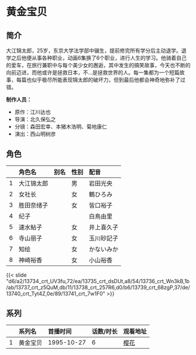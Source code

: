 # 黄金宝贝


## 简介

大江锦太郎，25岁，东京大学法学部中辍生，提前修完所有学分后主动退学。退学之后他便从事各种职业，动画6集换了6个职业，进行人生的学习。他骑着自己的爱车，在旅行兼职中与每个美少女的邂逅，其中发生的搞笑故事，今天也不断的向前迈进，而他或许是拯救日本，不…是拯救世界的人。每一集都为一个短篇故事，每篇也似乎极尽所能表现锦太郎的破坏力，但到最后他都会神奇地弥补了过错。

**制作人员：**
- 原作：江川达也
- 导演：北久保弘之
- 分镜：森田宏幸、本猪木浩明、菊地康仁
- 演出：西山明树彦

## 角色

|     |   角色名   |   别名  | 性别 |  配音  |
|:--- |:------  |:----      |:---  |:--   |
| 1 | 大江锦太郎 |  | 男 | 岩田光央 |
| 2 | 女社长 |  | 女 | 鶴ひろみ |
| 3 | 胜田奈绪子 |  | 女 | 皆口裕子 |
| 4 | 纪子 |  |  | 白鳥由里 |
| 5 | 速水鲇子 |  | 女 | 井上喜久子 |
| 6 | 寺山丽子 |  | 女 | 玉川砂記子 |
| 7 | 知绘 |  | 女 | かないみか |
| 8 | 神崎裕香 |  | 女 | 小山裕香 |

{{< slide "d6/a2/13734_crt_UV3fu,72/ea/13735_crt_dsDUt,a8/54/13736_crt_Wn3kB,1b/ab/13737_crt_z5QuM,db/11/13738_crt_257R6,d0/b6/13739_crt_68zgP,37/de/13740_crt_Tyt4Z,0e/89/13741_crt_7w1F0" >}}

## 系列

|     |   系列名   |   首播时间  | 话数/时长  | 观看地址 |
|:---  |:------    |:----      |:---       |:---  |
| 1 | 黄金宝贝 | 1995-10-27 | 6 | [樱花](https://www.cykz.net/vodplay/huangjinxiaozi1995-1-1/)  |



